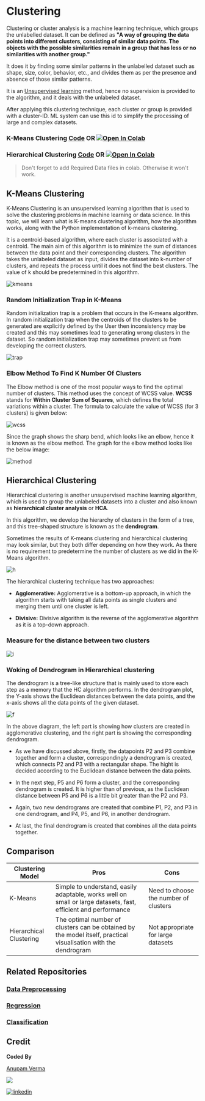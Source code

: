 # Clustering

Clustering or cluster analysis is a machine learning technique, which groups the unlabelled dataset. It can be defined as **"A way of grouping the data points into different clusters, consisting of similar data points. The objects with the possible similarities remain in a group that has less or no similarities with another group."**

It does it by finding some similar patterns in the unlabelled dataset such as shape, size, color, behavior, etc., and divides them as per the presence and absence of those similar patterns.

It is an [Unsupervised learning](https://en.wikipedia.org/wiki/Unsupervised_learning) method, hence no supervision is provided to the algorithm, and it deals with the unlabeled dataset.

After applying this clustering technique, each cluster or group is provided with a cluster-ID. ML system can use this id to simplify the processing of large and complex datasets.

### K-Means Clustering [Code](https://github.com/anupam215769/Clustering-ML/blob/main/K-Means%20Clustering/k_means_clustering.ipynb) OR <a href="https://colab.research.google.com/github/anupam215769/Clustering-ML/blob/main/K-Means%20Clustering/k_means_clustering.ipynb"><img src="https://colab.research.google.com/assets/colab-badge.svg" alt="Open In Colab"></a>

### Hierarchical Clustering [Code](https://github.com/anupam215769/Clustering-ML/blob/main/Hierarchical%20Clustering/hierarchical_clustering.ipynb) OR <a href="https://colab.research.google.com/github/anupam215769/Clustering-ML/blob/main/Hierarchical%20Clustering/hierarchical_clustering.ipynb"><img src="https://colab.research.google.com/assets/colab-badge.svg" alt="Open In Colab"></a>

> Don't forget to add Required Data files in colab. Otherwise it won't work.


## K-Means Clustering

K-Means Clustering is an unsupervised learning algorithm that is used to solve the clustering problems in machine learning or data science. In this topic, we will learn what is K-means clustering algorithm, how the algorithm works, along with the Python implementation of k-means clustering.

It is a centroid-based algorithm, where each cluster is associated with a centroid. The main aim of this algorithm is to minimize the sum of distances between the data point and their corresponding clusters.
The algorithm takes the unlabeled dataset as input, divides the dataset into k-number of clusters, and repeats the process until it does not find the best clusters. The value of k should be predetermined in this algorithm.

![kmeans](https://i.imgur.com/9l2R8Ck.png)

### Random Initialization Trap in K-Means

Random initialization trap is a problem that occurs in the K-means algorithm. In random initialization trap when the centroids of the clusters to be generated are explicitly defined by the User then inconsistency may be created and this may sometimes lead to generating wrong clusters in the dataset. So random initialization trap may sometimes prevent us from developing the correct clusters. 

![trap](https://i.imgur.com/UNvqxTw.jpg)


### Elbow Method To Find K Number Of Clusters

The Elbow method is one of the most popular ways to find the optimal number of clusters. This method uses the concept of WCSS value. **WCSS** stands for **Within Cluster Sum of Squares**, which defines the total variations within a cluster. The formula to calculate the value of WCSS (for 3 clusters) is given below:

![wcss](https://i.imgur.com/T2eyDAy.png)

Since the graph shows the sharp bend, which looks like an elbow, hence it is known as the elbow method. The graph for the elbow method looks like the below image:

![method](https://i.imgur.com/i78nH4n.png)


## Hierarchical Clustering

Hierarchical clustering is another unsupervised machine learning algorithm, which is used to group the unlabeled datasets into a cluster and also known as **hierarchical cluster analysis** or **HCA**.

In this algorithm, we develop the hierarchy of clusters in the form of a tree, and this tree-shaped structure is known as the **dendrogram**.

Sometimes the results of K-means clustering and hierarchical clustering may look similar, but they both differ depending on how they work. As there is no requirement to predetermine the number of clusters as we did in the K-Means algorithm.

![h](https://i.imgur.com/WNlHV9I.png)

The hierarchical clustering technique has two approaches:

- **Agglomerative:** Agglomerative is a bottom-up approach, in which the algorithm starts with taking all data points as single clusters and merging them until one cluster is left.

- **Divisive:** Divisive algorithm is the reverse of the agglomerative algorithm as it is a top-down approach.

### Measure for the distance between two clusters

![i](https://i.imgur.com/tLIbjQi.png)


### Woking of Dendrogram in Hierarchical clustering

The dendrogram is a tree-like structure that is mainly used to store each step as a memory that the HC algorithm performs. In the dendrogram plot, the Y-axis shows the Euclidean distances between the data points, and the x-axis shows all the data points of the given dataset.

![f](https://i.imgur.com/u9h18GM.jpg)

In the above diagram, the left part is showing how clusters are created in agglomerative clustering, and the right part is showing the corresponding dendrogram.

- As we have discussed above, firstly, the datapoints P2 and P3 combine together and form a cluster, correspondingly a dendrogram is created, which connects P2 and P3 with a rectangular shape. The hight is decided according to the Euclidean distance between the data points.

- In the next step, P5 and P6 form a cluster, and the corresponding dendrogram is created. It is higher than of previous, as the Euclidean distance between P5 and P6 is a little bit greater than the P2 and P3.

- Again, two new dendrograms are created that combine P1, P2, and P3 in one dendrogram, and P4, P5, and P6, in another dendrogram.

- At last, the final dendrogram is created that combines all the data points together.


## Comparison

| Clustering Model        | Pros                                                                                                            | Cons                                  |
|-------------------------|-----------------------------------------------------------------------------------------------------------------|---------------------------------------|
| K-Means                 | Simple to understand, easily adaptable, works well on small or large datasets, fast, efficient and performance  | Need to choose the number of clusters |
| Hierarchical Clustering | The optimal number of clusters can be obtained by the model itself, practical visualisation with the dendrogram | Not appropriate for large datasets    |


## Related Repositories

### [Data Preprocessing](https://github.com/anupam215769/Data-Preprocessing-ML)

### [Regression](https://github.com/anupam215769/Regression-ML)

### [Classification](https://github.com/anupam215769/Classification-ML)


## Credit

**Coded By**

[Anupam Verma](https://github.com/anupam215769)

<a href="https://github.com/anupam215769/Clustering-ML/graphs/contributors">
  <img src="https://contributors-img.web.app/image?repo=anupam215769/Clustering-ML" />
</a>

[![linkedin](https://img.shields.io/badge/linkedin-0A66C2?style=for-the-badge&logo=linkedin&logoColor=white)](https://www.linkedin.com/in/anupam-verma-383855223/)

